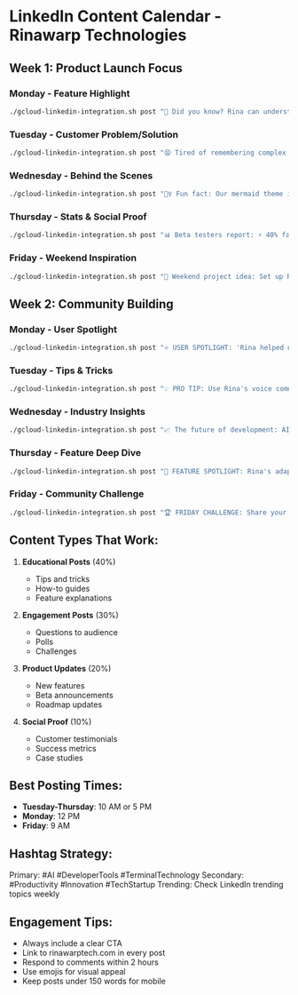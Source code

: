# LinkedIn Content Calendar - Rinawarp Technologies

## Week 1: Product Launch Focus

### Monday - Feature Highlight
```bash
./gcloud-linkedin-integration.sh post "🎤 Did you know? Rina can understand your voice commands! Just say 'Hey Rina' and watch the magic happen. Experience the future of terminal interaction at rinawarptech.com #VoiceControl #AI #DeveloperTools"
```

### Tuesday - Customer Problem/Solution
```bash
./gcloud-linkedin-integration.sh post "😫 Tired of remembering complex terminal commands? 🤖 Meet Rina - your AI assistant that suggests commands, explains errors, and helps you code faster. Try it free at rinawarptech.com #ProductivityHack #Coding"
```

### Wednesday - Behind the Scenes
```bash
./gcloud-linkedin-integration.sh post "🧜‍♀️ Fun fact: Our mermaid theme isn't just pretty - it's designed to reduce eye strain during long coding sessions. Dark/light modes adapt to your environment! See it in action: rinawarptech.com #UXDesign #DeveloperWellness"
```

### Thursday - Stats & Social Proof
```bash
./gcloud-linkedin-integration.sh post "📊 Beta testers report: ⚡ 40% faster command execution 🎯 75% fewer errors 😊 100% more fun! Join our growing community at rinawarptech.com #BetaTesting #UserFeedback"
```

### Friday - Weekend Inspiration
```bash
./gcloud-linkedin-integration.sh post "🚀 Weekend project idea: Set up Rina and revolutionize your terminal workflow! Our AI assistant is perfect for side projects and hackathons. Get started in minutes at rinawarptech.com #WeekendCoding #Hackathon"
```

## Week 2: Community Building

### Monday - User Spotlight
```bash
./gcloud-linkedin-integration.sh post "⭐ USER SPOTLIGHT: 'Rina helped me debug a complex issue in minutes that would've taken hours!' - Beta Tester Share your Rina story! rinawarptech.com #CustomerSuccess #Testimonial"
```

### Tuesday - Tips & Tricks
```bash
./gcloud-linkedin-integration.sh post "💡 PRO TIP: Use Rina's voice commands while your hands are busy coding. Just say 'Hey Rina, show git status' and keep typing! More tips at rinawarptech.com/tips #ProductivityTips #Multitasking"
```

### Wednesday - Industry Insights
```bash
./gcloud-linkedin-integration.sh post "📈 The future of development: AI-assisted coding is projected to save developers 30% of their time by 2025. We're making that future available today at rinawarptech.com #FutureOfWork #AITrends"
```

### Thursday - Feature Deep Dive
```bash
./gcloud-linkedin-integration.sh post "🎨 FEATURE SPOTLIGHT: Rina's adaptive themes! Whether you prefer mermaid magic or classic terminal vibes, we've got you covered. Customize your experience at rinawarptech.com #Customization #DeveloperExperience"
```

### Friday - Community Challenge
```bash
./gcloud-linkedin-integration.sh post "🏆 FRIDAY CHALLENGE: Share your most creative Rina voice command! Best submission gets a free premium upgrade. Tag us and use #RinaChallenge rinawarptech.com"
```

## Content Types That Work:

1. **Educational Posts** (40%)
   - Tips and tricks
   - How-to guides
   - Feature explanations

2. **Engagement Posts** (30%)
   - Questions to audience
   - Polls
   - Challenges

3. **Product Updates** (20%)
   - New features
   - Beta announcements
   - Roadmap updates

4. **Social Proof** (10%)
   - Customer testimonials
   - Success metrics
   - Case studies

## Best Posting Times:
- **Tuesday-Thursday**: 10 AM or 5 PM
- **Monday**: 12 PM
- **Friday**: 9 AM

## Hashtag Strategy:
Primary: #AI #DeveloperTools #TerminalTechnology
Secondary: #Productivity #Innovation #TechStartup
Trending: Check LinkedIn trending topics weekly

## Engagement Tips:
- Always include a clear CTA
- Link to rinawarptech.com in every post
- Respond to comments within 2 hours
- Use emojis for visual appeal
- Keep posts under 150 words for mobile
